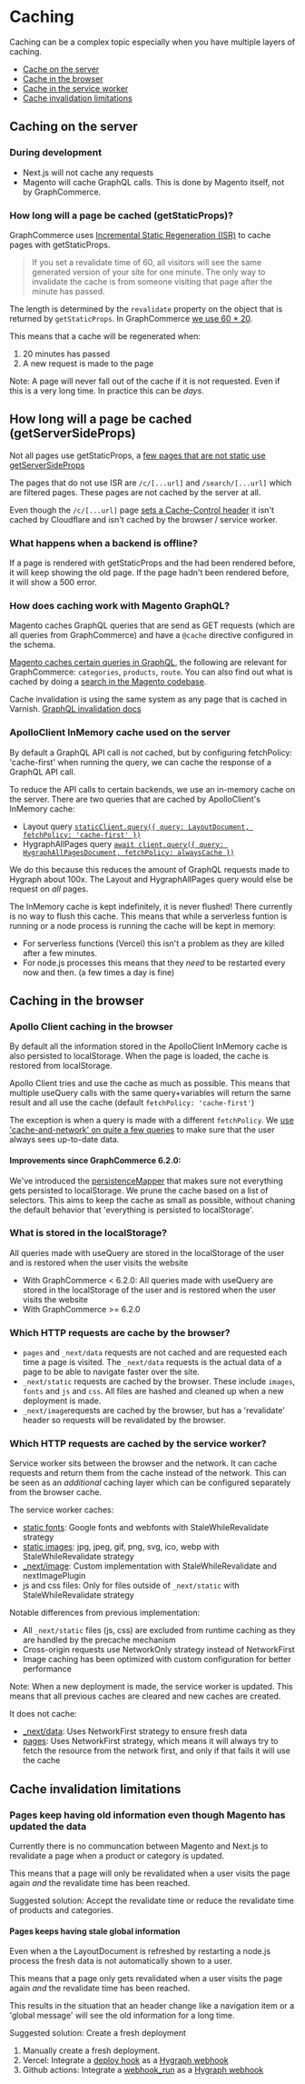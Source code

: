# Caching

Caching can be a complex topic especially when you have multiple layers of
caching.

- [Cache on the server](#caching-on-the-server)
- [Cache in the browser](#caching-in-the-browser)
- [Cache in the service worker](#caching-in-the-service-worker)
- [Cache invalidation limitations](#cache-invalidation-limitations)

## Caching on the server

### During development

- Next.js will not cache any requests
- Magento will cache GraphQL calls. This is done by Magento itself, not by
  GraphCommerce.

### How long will a page be cached (getStaticProps)?

GraphCommerce uses
[Incremental Static Regeneration (ISR)](https://nextjs.org/docs/pages/building-your-application/data-fetching/incremental-static-regeneration#on-demand-revalidation)
to cache pages with getStaticProps.

> If you set a revalidate time of 60, all visitors will see the same generated
> version of your site for one minute. The only way to invalidate the cache is
> from someone visiting that page after the minute has passed.

The length is determined by the `revalidate` property on the object that is
returned by `getStaticProps`. In GraphCommerce
[we use 60 \* 20](https://github.com/search?q=repo%3Agraphcommerce-org%2Fgraphcommerce+revalidate%3A++path%3A%2F%5Eexamples%5C%2Fmagento-graphcms%5C%2Fpages%5C%2F%2F&type=code).

This means that a cache will be regenerated when:

1. 20 minutes has passed
2. A new request is made to the page

Note: A page will never fall out of the cache if it is not requested. Even if
this is a very long time. In practice this can be _days_.

## How long will a page be cached (getServerSideProps)

Not all pages use getStaticProps, a
[few pages that are not static use getServerSideProps](https://github.com/search?q=repo%3Agraphcommerce-org%2Fgraphcommerce+getServerSideProps+path%3A%2F%5Eexamples%5C%2Fmagento-graphcms%5C%2Fpages%5C%2F%2F&type=code)

The pages that do not use ISR are `/c/[...url]` and `/search/[...url]` which are
filtered pages. These pages are not cached by the server at all.

Even though the `/c/[...url]` page
[sets a Cache-Control header](https://github.com/graphcommerce-org/graphcommerce/blob/canary/examples/magento-graphcms/pages/c/%5B...url%5D.tsx#L14-L17)
it isn't cached by Cloudflare and isn't cached by the browser / service worker.

### What happens when a backend is offline?

If a page is rendered with getStaticProps and the had been rendered before, it
will keep showing the old page. If the page hadn't been rendered before, it will
show a 500 error.

### How does caching work with Magento GraphQL?

Magento caches GraphQL queries that are send as GET requests (which are all
queries from GraphCommerce) and have a `@cache` directive configured in the
schema.

[Magento caches certain queries in GraphQL](https://developer.adobe.com/commerce/webapi/graphql/usage/caching/#cached-and-uncached-queries),
the following are relevant for GraphCommerce: `categories`, `products`, `route`.
You can also find out what is cached by doing a
[search in the Magento codebase](https://github.com/search?q=repo%3Amagento%2Fmagento2+%40cache%28cacheIdentity+path%3A*.graphqls&type=code).

Cache invalidation is using the same system as any page that is cached in
Varnish.
[GraphQL invalidation docs](https://developer.adobe.com/commerce/webapi/graphql/usage/caching/#cache-invalidation)

### ApolloClient InMemory cache used on the server

By default a GraphQL API call is _not_ cached, but by configuring fetchPolicy:
'cache-first' when running the query, we can cache the response of a GraphQL API
call.

To reduce the API calls to certain backends, we use an in-memory cache on the
server. There are two queries that are cached by ApolloClient's InMemory cache:

- Layout query
  [`staticClient.query({ query: LayoutDocument, fetchPolicy: 'cache-first' })`](https://github.com/graphcommerce-org/graphcommerce/blob/7728774cd7e9a4463508a99344b177877e3c826b/examples/magento-graphcms/pages/%5B...url%5D.tsx#L156)
- HygraphAllPages query
  [`await client.query({ query: HygraphAllPagesDocument, fetchPolicy: alwaysCache })`](https://github.com/graphcommerce-org/graphcommerce/blob/7728774cd7e9a4463508a99344b177877e3c826b/packages/hygraph-ui/lib/hygraphPageContent.ts#L31)

We do this because this reduces the amount of GraphQL requests made to Hygraph
about 100x. The Layout and HygraphAllPages query would else be request on _all_
pages.

The InMemory cache is kept indefinitely, it is never flushed! There currently is
no way to flush this cache. This means that while a serverless funtion is
running or a node process is running the cache will be kept in memory:

- For serverless functions (Vercel) this isn't a problem as they are killed
  after a few minutes.
- For node.js processes this means that they _need_ to be restarted every now
  and then. (a few times a day is fine)

## Caching in the browser

### Apollo Client caching in the browser

By default all the information stored in the ApolloClient InMemory cache is also
persisted to localStorage. When the page is loaded, the cache is restored from
localStorage.

Apollo Client tries and use the cache as much as possible. This means that
multiple useQuery calls with the same query+variables will return the same
result and all use the cache (default `fetchPolicy: 'cache-first'`)

The exception is when a query is made with a different `fetchPolicy`. We
[use 'cache-and-network' on quite a few queries](https://github.com/search?q=repo%3Agraphcommerce-org%2Fgraphcommerce+fetchPolicy%3A+%27cache-and-network%27&type=code)
to make sure that the user always sees up-to-date data.

#### Improvements since GraphCommerce 6.2.0:

We've introduced the
[persistenceMapper](https://github.com/graphcommerce-org/graphcommerce/blob/canary/packages/graphql/components/GraphQLProvider/persistenceMapper.ts#L27-L36)
that makes sure not everything gets persisted to localStorage. We prune the
cache based on a list of selectors. This aims to keep the cache as small as
possible, without chaning the default behavior that 'everything is persisted to
localStorage'.

### What is stored in the localStorage?

All queries made with useQuery are stored in the localStorage of the user and is
restored when the user visits the website

- With GraphCommerce < 6.2.0: All queries made with useQuery are stored in the
  localStorage of the user and is restored when the user visits the website
- With GraphCommerce >= 6.2.0

### Which HTTP requests are cache by the browser?

- `pages` and `_next/data` requests are not cached and are requested each time a
  page is visited. The `_next/data` requests is the actual data of a page to be
  able to navigate faster over the site.
- `_next/static` requests are cached by the browser. These include `images`,
  `fonts` and `js` and `css`. All files are hashed and cleaned up when a new
  deployment is made.
- `_next/image`requests are cached by the browser, but has a 'revalidate' header
  so requests will be revalidated by the browser.

### Which HTTP requests are cached by the service worker?

Service worker sits between the browser and the network. It can cache requests
and return them from the cache instead of the network. This can be seen as an
_additional_ caching layer which can be configured separately from the browser
cache.

The service worker caches:

- [static fonts](https://github.com/serwist/serwist/blob/main/packages/next/src/index.worker.ts#L27):
  Google fonts and webfonts with StaleWhileRevalidate strategy
- [static images](https://github.com/serwist/serwist/blob/main/packages/next/src/index.worker.ts#L64):
  jpg, jpeg, gif, png, svg, ico, webp with StaleWhileRevalidate strategy
- [\_next/image](https://github.com/graphcommerce-org/graphcommerce/blob/main/packages/service-worker/runtimeCaching.ts#L6):
  Custom implementation with StaleWhileRevalidate and nextImagePlugin
- js and css files: Only for files outside of `_next/static` with
  StaleWhileRevalidate strategy

Notable differences from previous implementation:

- All `_next/static` files (js, css) are excluded from runtime caching as they
  are handled by the precache mechanism
- Cross-origin requests use NetworkOnly strategy instead of NetworkFirst
- Image caching has been optimized with custom configuration for better
  performance

Note: When a new deployment is made, the service worker is updated. This means
that all previous caches are cleared and new caches are created.

It does not cache:

- [\_next/data](https://github.com/ducanh-99/serwist/blob/main/packages/next/src/index.worker.ts#L137):
  Uses NetworkFirst strategy to ensure fresh data
- [pages](https://github.com/ducanh-99/serwist/blob/main/packages/next/src/index.worker.ts#L152):
  Uses NetworkFirst strategy, which means it will always try to fetch the
  resource from the network first, and only if that fails it will use the cache

## Cache invalidation limitations

### Pages keep having old information even though Magento has updated the data

Currently there is no communcation between Magento and Next.js to revalidate a
page when a product or category is updated.

This means that a page will only be revalidated when a user visits the page
again _and_ the revalidate time has been reached.

Suggested solution: Accept the revalidate time or reduce the revalidate time of
products and categories.

#### Pages keeps having stale global information

Even when a the LayoutDocument is refreshed by restarting a node.js process the
fresh data is not automatically shown to a user.

This means that a page only gets revalidated when a user visits the page again
_and_ the revalidate time has been reached.

This results in the situation that an header change like a navigation item or a
'global message' will see the old information for a long time.

Suggested solution: Create a fresh deployment

1. Manually create a fresh deployment.
2. Vercel: Integrate a
   [deploy hook](https://vercel.com/docs/concepts/deployments/deploy-hooks) as a
   [Hygraph webhook](https://hygraph.com/docs/api-reference/basics/webhooks)
3. Github actions: Integrate a
   [webhook_run](https://docs.github.com/en/actions/using-workflows/events-that-trigger-workflows#workflow_run)
   as a
   [Hygraph webhook](https://hygraph.com/docs/api-reference/basics/webhooks)
